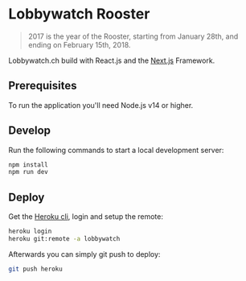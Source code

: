 # Lobbywatch Rooster

> 2017 is the year of the Rooster, starting from January 28th, and ending on February 15th, 2018.

Lobbywatch.ch build with React.js and the [Next.js](https://github.com/zeit/next.js/) Framework.

## Prerequisites

To run the application you'll need Node.js v14 or higher.

## Develop

Run the following commands to start a local development server:

```bash
npm install
npm run dev
```

## Deploy

Get the [Heroku cli](https://devcenter.heroku.com/articles/heroku-cli), login and setup the remote:

```bash
heroku login
heroku git:remote -a lobbywatch
```

Afterwards you can simply git push to deploy:

```bash
git push heroku
```
